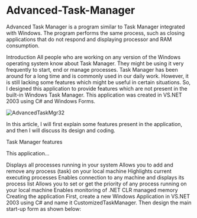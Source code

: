 # Advanced-Task-Manager

Advanced Task Manager is a program similar to Task Manager integrated with Windows. The program performs the same process, such as closing applications that do not respond and displaying processor and RAM consumption. 

Introduction
All people who are working on any version of the Windows operating system know about Task Manager. They might be using it very frequently to start, end or manage processes. Task Manager has been around for a long time and is commonly used in our daily work. However, it is still lacking some features which might be useful in certain situations. So, I designed this application to provide features which are not present in the built-in Windows Task Manager. This application was created in VS.NET 2003 using C# and Windows Forms.

![AdvancedTaskMgr32](https://user-images.githubusercontent.com/72635460/132960418-c90068b9-87b8-4dd5-afd1-4a2305975408.PNG)

In this article, I will first explain some features present in the application, and then I will discuss its design and coding.

Task Manager features

This application...

Displays all processes running in your system
Allows you to add and remove any process (task) on your local machine
Highlights current executing processes
Enables connection to any machine and displays its process list
Allows you to set or get the priority of any process running on your local machine
Enables monitoring of .NET CLR managed memory
Creating the application
First, create a new Windows Application in VS.NET 2003 using C# and name it CustomizedTaskManager. Then design the main start-up form as shown below:
